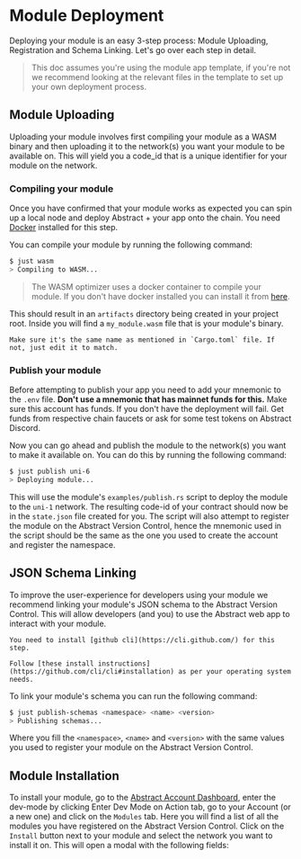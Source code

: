 # Module Deployment

Deploying your module is an easy 3-step process: Module Uploading, Registration and Schema Linking. Let's go over each
step in detail.

> This doc assumes you're using the module app template, if you're not we recommend looking at the relevant files in the
> template to set up your own deployment process.

## Module Uploading

Uploading your module involves first compiling your module as a WASM binary and then uploading it to the network(s) you
want your module to be available on. This will yield you a code_id that is a unique identifier for your module on the
network.

### Compiling your module

Once you have confirmed that your module works as expected you can spin up a local node and deploy Abstract + your app onto the chain. You need [Docker](https://www.docker.com/) installed for this step. 

You can compile your module by running the following command:

```bash
$ just wasm
> Compiling to WASM...
```

> The WASM optimizer uses a docker container to compile your module. If you don't have docker installed you can install
> it from <a href="https://docs.docker.com/get-docker/" target="_blank">here</a>.

This should result in an `artifacts` directory being created in your project root. Inside you will find
a `my_module.wasm` file that is your module's binary. 

```admonish warning
Make sure it's the same name as mentioned in `Cargo.toml` file. If not, just edit it to match.
```

### Publish your module

Before attempting to publish your app you need to add your mnemonic to the `.env` file. **Don't use a mnemonic that has mainnet funds for this.** Make sure this account has funds. If you don't have the deployment will fail. Get funds from respective chain faucets or ask for some test tokens on Abstract Discord.

Now you can go ahead and publish the module to the network(s) you want to make it available on. You can do this by running the following command:

```bash
$ just publish uni-6
> Deploying module...
```

This will use the module's `examples/publish.rs` script to deploy the module to the `uni-1` network. The resulting
code-id of your contract should now be in the `state.json` file created for you. The script will also attempt to
register the module on the Abstract Version Control, hence the mnemonic used in the script should be the same as the one
you used to create the account and register the namespace.

## JSON Schema Linking

To improve the user-experience for developers using your module we recommend linking your module's JSON schema to the Abstract Version Control. This will allow developers (and you) to use the Abstract web app to interact with your module.

```admonish warning
You need to install [github cli](https://cli.github.com/) for this step.

Follow [these install instructions](https://github.com/cli/cli#installation) as per your operating system needs.
```

To link your module's schema you can run the following command:

```bash
$ just publish-schemas <namespace> <name> <version>
> Publishing schemas...
```

Where you fill the `<namespace>`, `<name>` and `<version>` with the same values you used to register your module on the
Abstract Version Control.

## Module Installation

To install your module, go to the <a href="https://console.abstract.money" target="_blank">Abstract Account Dashboard</a>, enter the dev-mode by clicking Enter Dev Mode on Action tab, go to your Account (or a new one) and click on the `Modules` tab. Here you will find a list of all the modules you have
registered on the Abstract Version Control. Click on the `Install` button next to your module and select the network you
want to install it on. This will open a modal with the following fields:
